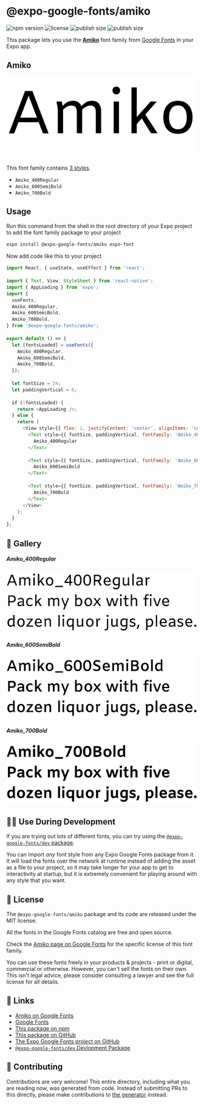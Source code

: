 # @expo-google-fonts/amiko

![npm version](https://flat.badgen.net/npm/v/@expo-google-fonts/amiko)
![license](https://flat.badgen.net/github/license/expo/google-fonts)
![publish size](https://flat.badgen.net/packagephobia/install/@expo-google-fonts/amiko)
![publish size](https://flat.badgen.net/packagephobia/publish/@expo-google-fonts/amiko)

This package lets you use the [**Amiko**](https://fonts.google.com/specimen/Amiko) font family from [Google Fonts](https://fonts.google.com/) in your Expo app.

## Amiko

![Amiko](./font-family.png)

This font family contains [3 styles](#-gallery).

- `Amiko_400Regular`
- `Amiko_600SemiBold`
- `Amiko_700Bold`

## Usage

Run this command from the shell in the root directory of your Expo project to add the font family package to your project
```sh
expo install @expo-google-fonts/amiko expo-font
```

Now add code like this to your project
```js
import React, { useState, useEffect } from 'react';

import { Text, View, StyleSheet } from 'react-native';
import { AppLoading } from 'expo';
import {
  useFonts,
  Amiko_400Regular,
  Amiko_600SemiBold,
  Amiko_700Bold,
} from '@expo-google-fonts/amiko';

export default () => {
  let [fontsLoaded] = useFonts({
    Amiko_400Regular,
    Amiko_600SemiBold,
    Amiko_700Bold,
  });

  let fontSize = 24;
  let paddingVertical = 6;

  if (!fontsLoaded) {
    return <AppLoading />;
  } else {
    return (
      <View style={{ flex: 1, justifyContent: 'center', alignItems: 'center' }}>
        <Text style={{ fontSize, paddingVertical, fontFamily: 'Amiko_400Regular' }}>
          Amiko_400Regular
        </Text>

        <Text style={{ fontSize, paddingVertical, fontFamily: 'Amiko_600SemiBold' }}>
          Amiko_600SemiBold
        </Text>

        <Text style={{ fontSize, paddingVertical, fontFamily: 'Amiko_700Bold' }}>
          Amiko_700Bold
        </Text>
      </View>
    );
  }
};

```

## 🔡 Gallery

##### Amiko_400Regular
![Amiko_400Regular](./Amiko_400Regular.ttf.png)

##### Amiko_600SemiBold
![Amiko_600SemiBold](./Amiko_600SemiBold.ttf.png)

##### Amiko_700Bold
![Amiko_700Bold](./Amiko_700Bold.ttf.png)


## 👩‍💻 Use During Development

If you are trying out lots of different fonts, you can try using the [`@expo-google-fonts/dev` package](https://github.com/expo/google-fonts/tree/master/font-packages/dev#readme).

You can import *any* font style from any Expo Google Fonts package from it. It will load the fonts
over the network at runtime instead of adding the asset as a file to your project, so it may take longer
for your app to get to interactivity at startup, but it is extremely convenient
for playing around with any style that you want.

## 📖 License

The `@expo-google-fonts/amiko` package and its code are released under the MIT license.

All the fonts in the Google Fonts catalog are free and open source.

Check the [Amiko page on Google Fonts](https://fonts.google.com/specimen/Amiko) for the specific license of this font family.

You can use these fonts freely in your products & projects - print or digital, commercial or otherwise. However, you can't sell the fonts on their own. This isn't legal advice, please consider consulting a lawyer and see the full license for all details.

## 🔗 Links

- [Amiko on Google Fonts](https://fonts.google.com/specimen/Amiko)
- [Google Fonts](https://fonts.google.com/)
- [This package on npm](https://www.npmjs.com/package/@expo-google-fonts/amiko)
- [This package on GitHub](https://github.com/expo/google-fonts/tree/master/font-packages/amiko)
- [The Expo Google Fonts project on GitHub](https://github.com/expo/google-fonts)
- [`@expo-google-fonts/dev` Devlopment Package](https://github.com/expo/google-fonts/tree/master/font-packages/dev)

## 🤝 Contributing

Contributions are very welcome! This entire directory, including what you are reading now, was generated from code. Instead of submitting PRs to this directly, please make contributions to [the generator](https://github.com/expo/google-fonts/tree/master/packages/generator) instead.
